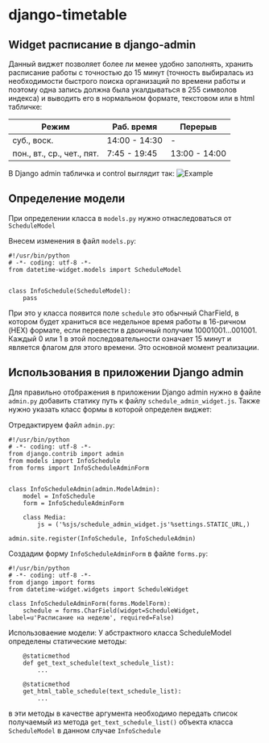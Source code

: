 django-timetable
================

Widget расписание в django-admin
---------------------------------------

Данный виджет позволяет более ли менее удобно заполнять, хранить расписание работы с точностью до 15 минут (точность выбиралась из необходимости быстрого поиска организаций по времени работы и поэтому одна запись должна была укалдываться в 255 символов индекса) и выводить его в нормальном формате, текстовом или в html табличке:

Режим | Раб. время | Перерыв
------|------------|-------
суб., воск.|14:00 - 14:30|	-
пон., вт., ср., чет., пят.|7:45 - 19:45	|13:00 - 14:00

В Django admin табличка и control выглядит так:
![Example](sinyawskiy.github.com/repository/img/example.png)


Определение модели
------------------

При определении класса в `models.py` нужно отнаследоваться от `ScheduleModel`

Внесем изменения в файл `models.py`:
```
#!/usr/bin/python
# -*- coding: utf-8 -*-
from datetime-widget.models import ScheduleModel


class InfoSchedule(ScheduleModel):
    pass
```

При это у класса появится поле `schedule` это обычный CharField, в котором будет храниться все недельное время работы в 16-ричном (HEX) формате, если перевести в двоичный получим 10001001...001001. Каждый 0 или 1 в этой последовательности означает 15 минут и является флагом для этого времени. Это основной момент реализации.

Использования в приложении Django admin
---------------------------------------
Для правильно отображения в приложении Django admin нужно в файле `admin.py` добавить статику путь к файлу
`schedule_admin_widget.js`. Также нужно указать класс формы в которой определен виджет:

Отредактируем файл `admin.py`:
```
#!/usr/bin/python
# -*- coding: utf-8 -*-
from django.contrib import admin
from models import InfoSchedule
from forms import InfoScheduleAdminForm


class InfoScheduleAdmin(admin.ModelAdmin):
    model = InfoSchedule
    form = InfoScheduleAdminForm
    
    class Media:
        js = ('%sjs/schedule_admin_widget.js'%settings.STATIC_URL,)
    
admin.site.register(InfoSchedule, InfoScheduleAdmin)
```
Создадим форму `InfoScheduleAdminForm` в файле `forms.py`:
```
#!/usr/bin/python
# -*- coding: utf-8 -*-
from django import forms
from datetime-widget.widgets import ScheduleWidget

class InfoScheduleAdminForm(forms.ModelForm):
    schedule = forms.CharField(widget=ScheduleWidget, label=u'Расписание на неделю', required=False)
```

Использоваение модели:
У абстрактного класса ScheduleModel определены статические методы:
```
    @staticmethod
    def get_text_schedule(text_schedule_list):
        ...

    @staticmethod
    get_html_table_schedule(text_schedule_list):
        ...
```
в эти методы в качестве аргумента необходимо передать список получаемый из метода `get_text_schedule_list()` объекта класса `ScheduleModel` в данном случае `InfoSchedule`
